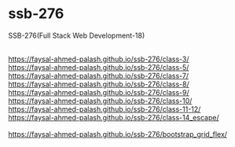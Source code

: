 # ssb-276
SSB-276(Full Stack Web Development-18)

<br>https://faysal-ahmed-palash.github.io/ssb-276/class-3/
<br>https://faysal-ahmed-palash.github.io/ssb-276/class-5/
<br>https://faysal-ahmed-palash.github.io/ssb-276/class-7/
<br>https://faysal-ahmed-palash.github.io/ssb-276/class-8/
<br>https://faysal-ahmed-palash.github.io/ssb-276/class-9/
<br>https://faysal-ahmed-palash.github.io/ssb-276/class-10/
<br>https://faysal-ahmed-palash.github.io/ssb-276/class-11-12/
<br>https://faysal-ahmed-palash.github.io/ssb-276/class-14_escape/
<br>
<br>https://faysal-ahmed-palash.github.io/ssb-276/bootstrap_grid_flex/
